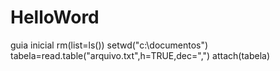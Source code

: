 # HelloWord
guia inicial
rm(list=ls())
setwd("c:\documentos")
tabela=read.table("arquivo.txt",h=TRUE,dec=",")
attach(tabela)
